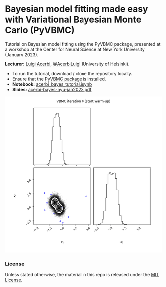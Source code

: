 # Bayesian model fitting made easy with Variational Bayesian Monte Carlo (PyVBMC)

Tutorial on Bayesian model fitting using the PyVBMC package, presented at a workshop at the Center for Neural Science at New York University (January 2023).

**Lecturer:** [Luigi Acerbi](https://www.helsinki.fi/en/researchgroups/machine-and-human-intelligence), [@AcerbiLuigi](https://twitter.com/AcerbiLuigi) (University of Helsinki).

- To run the tutorial, download / clone the repository locally.
- Ensure that the [PyVBMC package](https://github.com/acerbilab/pyvbmc) is installed.
- **Notebook:** [acerbi_bayes_tutorial.ipynb](acerbi_bayes_tutorial.ipynb)
- **Slides:** [acerbi-bayes-nyu-jan2023.pdf](acerbi-bayes-nyu-jan2023.pdf)

![PyVBMC demo](vbmc_animation.gif)

### License

Unless stated otherwise, the material in this repo is released under the [MIT License](LICENSE).

